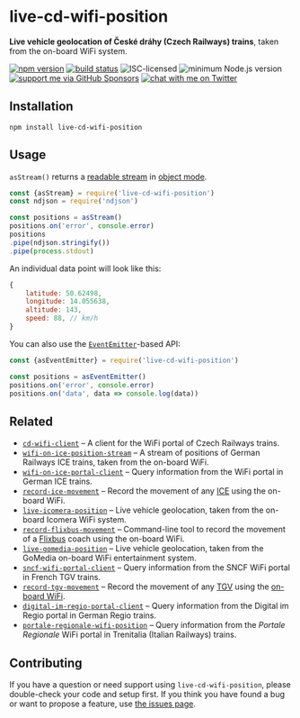 # live-cd-wifi-position

**Live vehicle geolocation of České dráhy (Czech Railways) trains**, taken from the on-board WiFi system.

[![npm version](https://img.shields.io/npm/v/live-cd-wifi-position.svg)](https://www.npmjs.com/package/live-cd-wifi-position)
[![build status](https://api.travis-ci.org/derhuerst/live-cd-wifi-position.svg?branch=master)](https://travis-ci.org/derhuerst/live-cd-wifi-position)
![ISC-licensed](https://img.shields.io/github/license/derhuerst/live-cd-wifi-position.svg)
![minimum Node.js version](https://img.shields.io/node/v/live-cd-wifi-position.svg)
[![support me via GitHub Sponsors](https://img.shields.io/badge/support%20me-donate-fa7664.svg)](https://github.com/sponsors/derhuerst)
[![chat with me on Twitter](https://img.shields.io/badge/chat%20with%20me-on%20Twitter-1da1f2.svg)](https://twitter.com/derhuerst)


## Installation

```shell
npm install live-cd-wifi-position
```


## Usage

`asStream()` returns a [readable stream](https://nodejs.org/api/stream.html#stream_class_stream_readable) in [object mode](https://nodejs.org/api/stream.html#stream_object_mode).

```js
const {asStream} = require('live-cd-wifi-position')
const ndjson = require('ndjson')

const positions = asStream()
positions.on('error', console.error)
positions
.pipe(ndjson.stringify())
.pipe(process.stdout)
```

An individual data point will look like this:

```js
{
	latitude: 50.62498,
	longitude: 14.055638,
	altitude: 143,
	speed: 88, // km/h
}
```

You can also use the [`EventEmitter`](https://nodejs.org/api/events.html#events_class_eventemitter)-based API:

```js
const {asEventEmitter} = require('live-cd-wifi-position')

const positions = asEventEmitter()
positions.on('error', console.error)
positions.on('data', data => console.log(data))
```


## Related

- [`cd-wifi-client`](https://github.com/derhuerst/cd-wifi-client) – A client for the WiFi portal of Czech Railways trains.
- [`wifi-on-ice-position-stream`](https://github.com/derhuerst/wifi-on-ice-position-stream) – A stream of positions of German Railways ICE trains, taken from the on-board WiFi.
- [`wifi-on-ice-portal-client`](https://github.com/derhuerst/wifi-on-ice-portal-client) – Query information from the WiFi portal in German ICE trains.
- [`record-ice-movement`](https://github.com/derhuerst/record-ice-movement) – Record the movement of any [ICE](https://en.wikipedia.org/wiki/Intercity-Express) using the on-board WiFi.
- [`live-icomera-position`](htttps://github.com/derhuerst/live-icomera-position) – Live vehicle geolocation, taken from the on-board Icomera WiFi system.
- [`record-flixbus-movement`](htttps://github.com/derhuerst/record-flixbus-movement) – Command-line tool to record the movement of a [Flixbus](https://flixbus.de) coach using the on-board WiFi.
- [`live-gomedia-position`](htttps://github.com/derhuerst/live-gomedia-position) – Live vehicle geolocation, taken from the GoMedia on-board WiFi entertainment system.
- [`sncf-wifi-portal-client`](https://github.com/derhuerst/sncf-wifi-portal-client) – Query information from the SNCF WiFi portal in French TGV trains.
- [`record-tgv-movement`](https://github.com/derhuerst/record-tgv-movement) – Record the movement of any [TGV](https://en.wikipedia.org/wiki/TGV) using the [on-board WiFi](https://www.sncf.com/fr/offres-voyageurs/tgv/actualites/connectez-vous-pendant-votre-voyage).
- [`digital-im-regio-portal-client`](https://github.com/derhuerst/digital-im-regio-portal-client) – Query information from the Digital im Regio portal in German Regio trains.
- [`portale-regionale-wifi-position`](https://github.com/derhuerst/portale-regionale-wifi-position) – Query information from the *Portale Regionale* WiFi portal in Trenitalia (Italian Railways) trains.


## Contributing

If you have a question or need support using `live-cd-wifi-position`, please double-check your code and setup first. If you think you have found a bug or want to propose a feature, use [the issues page](https://github.com/derhuerst/live-cd-wifi-position/issues).
